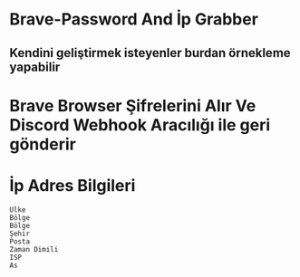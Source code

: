 # Brave-Password And İp Grabber
## Kendini geliştirmek isteyenler burdan örnekleme yapabilir
# Brave Browser Şifrelerini Alır Ve Discord Webhook Aracılığı ile geri gönderir
# İp Adres Bilgileri

    Ülke
    Bölge
    Bölge
    Şehir
    Posta
    Zaman Dimili
    ISP
    As
